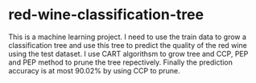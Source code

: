 # red-wine-classification-tree
This is a machine learning project. I need to use the train data to grow a classification tree and use this tree to predict the quality of the red wine using the test dataset. I use CART algorithsm to grow tree and CCP, PEP and PEP method to prune the tree repectively. Finally the prediction accuracy  is at most 90.02% by using CCP to prune.
